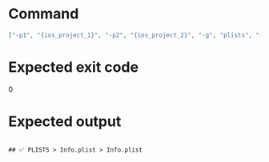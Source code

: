 # Command
```json
["-p1", "{ios_project_1}", "-p2", "{ios_project_2}", "-g", "plists", "-t", "Project", "-f", "markdown"]
```

# Expected exit code
0

# Expected output
```

## ✅ PLISTS > Info.plist > Info.plist



```
